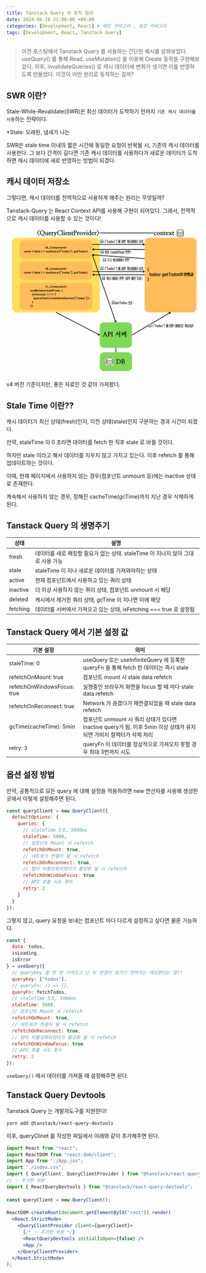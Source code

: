 ```yaml
---
title: Tanstack Query 의 동작 원리
date: 2024-06-16 21:00:00 +09:00
categories: [Development, React] # 메인 카테고리 , 보조 카테고리
tags: [Development, React, Tanstack Query]
---
```


> 이전 포스팅에서 Tanstack Query 를 사용하는 간단한 예시를 살펴보았다.
> useQuery() 를 통해 Read, useMutation() 을 이용해 Create 동작을 구현해보았다.
> 이후, invalidateQueries() 로 캐시 데이터에 변화가 생기면 이를 반영하도록 만들었다.
> 이것이 어떤 원리로 동작하는 걸까?

## SWR 이란?

Stale-While-Revalidate(SWR)은 최신 데이터가 도착하기 전까지 `기존 캐시 데이터를 사용`하는 전략이다.

\*Stale: 오래된, 냄새가 나는

SWR은 stale time 이내의 짧은 시간에 동일한 요청이 반복될 시, 기존의 캐시 데이터를 사용한다.
그 보다 간격이 길다면 기존 캐시 데이터를 사용하다가 새로운 데이터가 도착하면 캐시 데이터에 새로 반영하는 방법이 되겠다.

## 캐시 데이터 저장소

그렇다면, 캐시 데이터를 전역적으로 사용하게 해주는 원리는 무엇일까?

Tanstack-Query 는 React Context API를 사용해 구현이 되어있다.
그래서, 전역적으로 캐시 데이터를 사용할 수 있는 것이다!

![tanstack-query SWR 원리](../assets/img/posts/2024-06-16-Tanstack-SWR-1.png)

v4 버전 기준이지만, 좋은 자료인 것 같아 가져왔다.

## Stale Time 이란??

캐시 데이터가 최신 상태(fresh)인지, 이전 상태(stale)인지 구분하는 경과 시간이 되겠다.

만약, staleTime 이 0 초라면 데이터를 fetch 한 직후 stale 로 바뀔 것이다.

하지만 stale 이라고 해서 데이터를 지우지 않고 가지고 있는다.
이후 refetch 를 통해 업데이트하는 것이다.

이때, 현재 페이지에서 사용하지 않는 경우(컴포넌트 unmount 등)에는 inactive 상태로 존재한다.

계속해서 사용하지 않는 경우, 정해진 cacheTime(gcTime)까지 지난 경우 삭제하게 된다.

## Tanstack Query 의 생명주기

| 상태     | 설명                                                                             |
| -------- | -------------------------------------------------------------------------------- |
| fresh    | 데이터를 새로 패칭할 필요가 없는 상태. staleTime 이 지나지 않아 그대로 사용 가능 |
| stale    | staleTime 이 지나 새로운 데이터를 가져와야하는 상태                              |
| active   | 현재 컴포넌트에서 사용하고 있는 쿼리 상태                                        |
| inactive | 더 이상 사용하지 않는 쿼리 상태, 컴포넌트 unmount 시 해당                        |
| deleted  | 캐시에서 제거한 쿼리 상태, gcTime 이 지나면 이에 해당                            |
| fetching | 데이터를 서버에서 가져오고 있는 상태, isFetching === true 로 설정됨              |

## Tanstack Query 에서 기본 설정 값

| 기본 설정                   | 의미                                                                                                                 |
| --------------------------- | -------------------------------------------------------------------------------------------------------------------- |
| staleTime: 0                | useQuery 또는 useInfiniteQuery 에 등록한 queryFn 을 통해 fetch 한 데이터는 즉시 stale                                |
| refetchOnMount: true        | 컴포넌트 mount 시 stale data refetch                                                                                 |
| refetchOnWindowsFocus: true | 실행중인 브라우저 화면을 focus 할 때 마다 stale data refetch                                                         |
| refetchOnReconnect: true    | Network 가 끊겼다가 재연결되었을 때 stale data refetch                                                               |
| gcTime(cacheTime): 5min     | 컴포넌트 unmount 시 쿼리 상태가 있다면 inactive query가 됨. 이후 5min 이상 상태가 유지되면 가비지 컬렉터가 삭제 처리 |
| retry: 3                    | queryFn 이 데이터를 정상적으로 가져오지 못할 경우 최대 3번까지 시도                                                  |

## 옵션 설정 방법

만약, 공통적으로 모든 query 에 대해 설정을 적용하려면 new 연산자를 사용해 생성한 곳에서 이렇게 설정해주면 된다.

```jsx
const queryClient = new QueryClient({
  defaultOptions: {
    queries: {
      // staleTime 5초, 5000ms
      staleTime: 5000,
      // 컴포넌트 Mount 시 refetch
      refetchOnMount: true,
      // 네트워크 연결이 될 시 refetch
      refetchOnReconnect: true,
      // 탭이 비활성화되었다가 활성화 될 시 refetch
      refetchOnWindowFocus: true
      // API 호출 시도 횟수
      retry: 2
    }
  }
});
```

그렇지 않고, query 요청을 보내는 컴포넌트 마다 다르게 설정하고 싶다면 물론 가능하다.

```jsx
const {
  data: todos,
  isLoading,
  isError
} = useQuery({
  // queryKey 를 한 번 가져오고 난 뒤 변경이 생기기 전까지는 캐싱한다는 말??
  queryKey: ["todos"],
  // queryFn: () => {},
  queryFn: fetchTodos,
  // staleTime 5초, 5000ms
  staleTime: 5000,
  // 컴포넌트 Mount 시 refetch
  refetchOnMount: true,
  // 네트워크 연결이 될 시 refetch
  refetchOnReconnect: true,
  // 탭이 비활성화되었다가 활성화 될 시 refetch
  refetchOnWindowFocus: true
  // API 호출 시도 횟수
  retry: 2
});
```

`useQuery()` 에서 데이터를 가져올 때 설정해주면 된다.

## Tanstack Query Devtools

Tanstack Query 는 개발자도구를 지원한다!

```sh
yarn add @tanstack/react-query-devtools
```

이후, queryClinet 를 작성한 파일에서 아래와 같이 추가해주면 된다.

```jsx
import React from "react";
import ReactDOM from "react-dom/client";
import App from "./App.jsx";
import "./index.css";
import { QueryClient, QueryClientProvider } from "@tanstack/react-query";
// ✨ 추가한 부분
import { ReactQueryDevtools } from "@tanstack/react-query-devtools";

const queryClient = new QueryClient();

ReactDOM.createRoot(document.getElementById("root")).render(
  <React.StrictMode>
    <QueryClientProvider client={queryClient}>
      {/* ✨ 추가한 부분 */}
      <ReactQueryDevtools initialIsOpen={false} />
      <App />
    </QueryClientProvider>
  </React.StrictMode>
);
```
